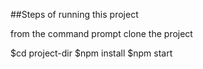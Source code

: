 ##Steps of running this project

from the command prompt clone the project

$cd project-dir
$npm install
$npm start
